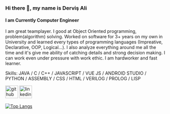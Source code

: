 ### Hi there 👋, my name is Derviş Ali
#### I am Currently Computer Engineer
I am great teamplayer. I good at Object Oriented programming, problem(algorithm) solving. Worked on software for 3+ years on my own in University and learned every types of programming languages (Impreative, Declarative, OOP, Logical...). I also analyze everything around me all the time and it's give me ability of catching details and strong decision making. I can work even under pressure with work ethic. I am hardworker and fast learner.

Skills: JAVA / C / C++ / JAVASCRIPT / VUE JS / ANDROID STUDIO / PYTHON / ASSEMBLY / CSS / HTML / VERILOG / PROLOG / LISP

[<img src='https://cdn.jsdelivr.net/npm/simple-icons@3.0.1/icons/github.svg' alt='github' height='40' background-color: pink>](https://github.com/DervisAliDuman)  [<img src='https://cdn.jsdelivr.net/npm/simple-icons@3.0.1/icons/linkedin.svg' alt='linkedin' height='40' background-color: pink>](https://www.linkedin.com/in/https://www.linkedin.com/in/derviss//)  

[![Top Langs](https://github-readme-stats.vercel.app/api/top-langs/?username=DervisAliDuman)](https://github.com/anuraghazra/github-readme-stats)

